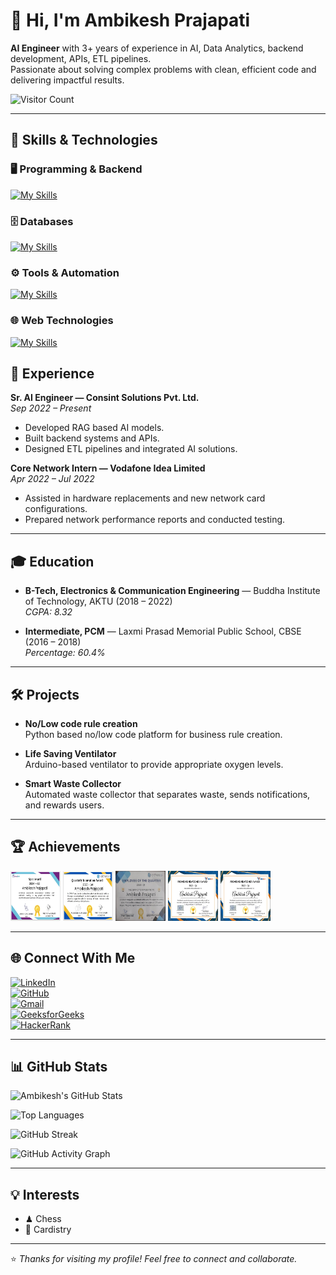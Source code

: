 # 👋 Hi, I'm Ambikesh Prajapati

**AI Engineer** with 3+ years of experience in AI, Data Analytics, backend development, APIs, ETL pipelines.  
Passionate about solving complex problems with clean, efficient code and delivering impactful results.

![Visitor Count](https://komarev.com/ghpvc/?username=ambikeshprajapati&label=Profile%20Views&color=blue&style=flat)

---

## 🔧 Skills & Technologies  

### 🖥️ Programming & Backend  
[![My Skills](https://skillicons.dev/icons?i=py,cpp,flask,fastapi&theme=dark)](https://skillicons.dev)

### 🗄️ Databases  
[![My Skills](https://skillicons.dev/icons?i=mysql,mongodb,sqlite,postgres&theme=dark)](https://skillicons.dev) 

### ⚙️ Tools & Automation  
[![My Skills](https://skillicons.dev/icons?i=vscode,postman,arduino,git,github&theme=dark)](https://skillicons.dev) 

### 🌐 Web Technologies  
[![My Skills](https://skillicons.dev/icons?i=html,css&theme=dark)](https://skillicons.dev)
## 💼 Experience

**Sr. AI Engineer — Consint Solutions Pvt. Ltd.**  
*Sep 2022 – Present*  
- Developed RAG based AI models.  
- Built backend systems and APIs.  
- Designed ETL pipelines and integrated AI solutions.  

**Core Network Intern — Vodafone Idea Limited**  
*Apr 2022 – Jul 2022*  
- Assisted in hardware replacements and new network card configurations.  
- Prepared network performance reports and conducted testing.  

---

## 🎓 Education

- **B-Tech, Electronics & Communication Engineering** — Buddha Institute of Technology, AKTU (2018 – 2022)  
  *CGPA: 8.32*  

- **Intermediate, PCM** — Laxmi Prasad Memorial Public School, CBSE (2016 – 2018)  
  *Percentage: 60.4%*  

---

## 🛠 Projects

- **No/Low code rule creation**  
  Python based no/low code platform for business rule creation.
  
- **Life Saving Ventilator**  
  Arduino-based ventilator to provide appropriate oxygen levels.  

- **Smart Waste Collector**  
  Automated waste collector that separates waste, sends notifications, and rewards users.  

---

## 🏆 Achievements

<p align="left">
  <img src="spot_award.jpg" alt="- 🥇 Spot Award — *Consint Solutions Pvt. Ltd.*" width="80" height="80"/>
  <img src="innovation_award.jpg" alt="- 🥇 Quarterly Innovation Award — *Consint Solutions Pvt. Ltd.* " width="80" height="80"/>
  <img src="employee_quarter_award.jpg" alt="- 🏅 Employee of The Quarter — *Consint Solutions Pvt. Ltd.*" width="80" height="80"/>
  <img src="new_comer_award.jpg" alt="- 🌟 Promising Newcomer Award — *Consint Solutions Pvt. Ltd.* " width="80" height="80"/>
  <img src="new_comer_award.jpg" alt="- 🥇 Gold Medal in Developing Soft Skills and Personality — *IIT Kanpur*  " width="80" height="80"/>
</p>

---

## 🌐 Connect With Me

[![LinkedIn](https://img.shields.io/badge/LinkedIn-Connect-blue?logo=linkedin)](https://linkedin.com/in/ambikesh-prajapati-62147b1a7)  
[![GitHub](https://img.shields.io/badge/GitHub-Follow-black?logo=github)](https://github.com/ambikeshprajapati)  
[![Gmail](https://img.shields.io/badge/Email-Contact-red?logo=gmail)](mailto:ambikesh.p.30@gmail.com)  
[![GeeksforGeeks](https://img.shields.io/badge/GeeksforGeeks-Profile-darkgreen?logo=geeksforgeeks)](https://www.geeksforgeeks.org/user/ambikeshprajapati/)  
[![HackerRank](https://img.shields.io/badge/HackerRank-Profile-brightgreen?logo=hackerrank)](https://www.hackerrank.com/profile/ambikesh1729)  

---

## 📊 GitHub Stats

![Ambikesh's GitHub Stats](https://github-readme-stats.vercel.app/api?username=ambikeshprajapati&show_icons=true&theme=tokyonight)  

![Top Languages](https://github-readme-stats.vercel.app/api/top-langs/?username=ambikeshprajapati&layout=compact&theme=tokyonight)  

![GitHub Streak](https://streak-stats.demolab.com?user=ambikeshprajapati&theme=tokyonight)  

![GitHub Activity Graph](https://github-readme-activity-graph.vercel.app/graph?username=ambikeshprajapati&theme=tokyo-night)  

---

## 💡 Interests

- ♟ Chess  
- 🎴 Cardistry  

---

⭐️ *Thanks for visiting my profile! Feel free to connect and collaborate.*  
